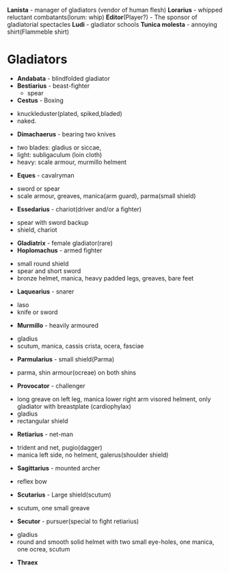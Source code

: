 **Lanista** - manager of gladiators
(vendor of human flesh)
**Lorarius** - whipped reluctant combatants(lorum: whip)
**Editor**(Player?) - The sponsor of gladiatorial spectacles
**Ludi** - gladiator schools
**Tunica molesta** - annoying shirt(Flammeble shirt)

Gladiators
===
- **Andabata** - blindfolded gladiator
- **Bestiarius** - beast-fighter
 	+ spear
- **Cestus** - Boxing
 + knuckleduster(plated, spiked,bladed) 
 + naked.
- **Dimachaerus** - bearing two knives
 + two blades: gladius or siccae, 
 + light: subligaculum (loin cloth) 
 + heavy: scale armour, murmillo helment
- **Eques** - cavalryman
 + sword or spear
 + scale armour, greaves, manica(arm guard), parma(small shield)
- **Essedarius** - chariot(driver and/or a fighter)
 + spear with sword backup
 + shield, chariot
- **Gladiatrix** - female gladiator(rare)
- **Hoplomachus** - armed fighter
 + small round shield
 + spear and short sword
 + bronze helmet, manica, heavy padded legs, greaves, bare feet
- **Laquearius** - snarer
 + laso
 + knife or sword
- **Murmillo** - heavily armoured
 + gladius
 + scutum, manica, cassis crista, ocera, fasciae
- **Parmularius** - small shield(Parma)
 + parma, shin armour(ocreae) on both shins
- **Provocator** - challenger
 + long greave on left leg, manica lower right arm visored helment, only gladiator with breastplate (cardiophylax)
 + gladius
 + rectangular shield
- **Retiarius** - net-man
 + trident and net, pugio(dagger)
 + manica left side, no helment, galerus(shoulder shield)
- **Sagittarius** - mounted archer
 + reflex bow
- **Scutarius** - Large shield(scutum)
 + scutum, one small greave
- **Secutor** - pursuer(special to fight retiarius)
 + gladius
 + round and smooth solid helmet with two small eye-holes, one manica, one ocrea, scutum
- **Thraex**